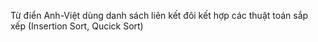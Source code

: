 Từ điển Anh-Việt dùng danh sách liên kết đôi kết hợp các thuật toán sắp xếp (Insertion Sort, Qucick Sort)

